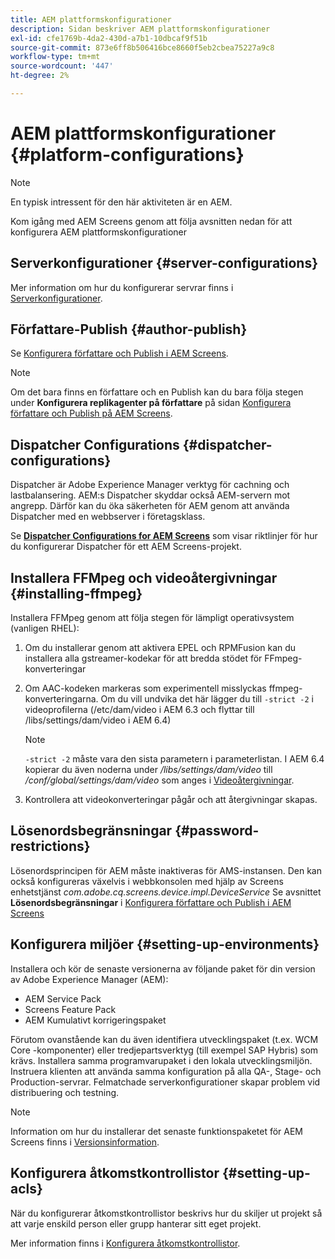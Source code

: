 ```yaml
---
title: AEM plattformskonfigurationer
description: Sidan beskriver AEM plattformskonfigurationer
exl-id: cfe1769b-4da2-430d-a7b1-10dbcaf9f51b
source-git-commit: 873e6ff8b506416bce8660f5eb2cbea75227a9c8
workflow-type: tm+mt
source-wordcount: '447'
ht-degree: 2%

---
```


# AEM plattformskonfigurationer {#platform-configurations}

>[!NOTE]
>
>En typisk intressent för den här aktiviteten är en AEM.

Kom igång med AEM Screens genom att följa avsnitten nedan för att konfigurera AEM plattformskonfigurationer

## Serverkonfigurationer {#server-configurations}

Mer information om hur du konfigurerar servrar finns i [Serverkonfigurationer](https://experienceleague.adobe.com/sv/docs/experience-manager-screens/user-guide/administering/configuring-screens-introduction#ServerConfiguration).

## Författare-Publish {#author-publish}

Se [Konfigurera författare och Publish i AEM Screens](https://experienceleague.adobe.com/sv/docs/experience-manager-screens/user-guide/administering/author-publish/author-and-publish).

>[!NOTE]
>
>Om det bara finns en författare och en Publish kan du bara följa stegen under **Konfigurera replikagenter på författare** på sidan [Konfigurera författare och Publish på AEM Screens](https://experienceleague.adobe.com/sv/docs/experience-manager-screens/user-guide/administering/author-publish/author-and-publish).

## Dispatcher Configurations {#dispatcher-configurations}

Dispatcher är Adobe Experience Manager verktyg för cachning och lastbalansering. AEM:s Dispatcher skyddar också AEM-servern mot angrepp. Därför kan du öka säkerheten för AEM genom att använda Dispatcher med en webbserver i företagsklass.

Se **[Dispatcher Configurations for AEM Screens](https://experienceleague.adobe.com/sv/docs/experience-manager-screens/user-guide/administering/dispatcher-configurations-aem-screens)** som visar riktlinjer för hur du konfigurerar Dispatcher för ett AEM Screens-projekt.

## Installera FFMpeg och videoåtergivningar {#installing-ffmpeg}

Installera FFMpeg genom att följa stegen för lämpligt operativsystem (vanligen RHEL):

1. Om du installerar genom att aktivera EPEL och RPMFusion kan du installera alla gstreamer-kodekar för att bredda stödet för FFmpeg-konverteringar
1. Om AAC-kodeken markeras som experimentell misslyckas ffmpeg-konverteringarna. Om du vill undvika det här lägger du till `-strict -2` i videoprofilerna (/etc/dam/video i AEM 6.3 och flyttar till /libs/settings/dam/video i AEM 6.4)

   >[!NOTE]
   >
   >`-strict -2` måste vara den sista parametern i parameterlistan. I AEM 6.4 kopierar du även noderna under */libs/settings/dam/video* till */conf/global/settings/dam/video* som anges i [Videoåtergivningar](https://experienceleague.adobe.com/sv/docs/experience-manager-screens/user-guide/authoring/product-features/generating-renditions).
1. Kontrollera att videokonverteringar pågår och att återgivningar skapas.

## Lösenordsbegränsningar {#password-restrictions}

Lösenordsprincipen för AEM måste inaktiveras för AMS-instansen. Den kan också konfigureras växelvis i webbkonsolen med hjälp av Screens enhetstjänst *com.adobe.cq.screens.device.impl.DeviceService*
Se avsnittet **Lösenordsbegränsningar** i [Konfigurera författare och Publish i AEM Screens](https://experienceleague.adobe.com/sv/docs/experience-manager-screens/user-guide/administering/author-publish/author-and-publish)

## Konfigurera miljöer {#setting-up-environments}

Installera och kör de senaste versionerna av följande paket för din version av Adobe Experience Manager (AEM):

* AEM Service Pack
* Screens Feature Pack
* AEM Kumulativt korrigeringspaket

Förutom ovanstående kan du även identifiera utvecklingspaket (t.ex. WCM Core
-komponenter) eller tredjepartsverktyg (till exempel SAP Hybris) som krävs.
Installera samma programvarupaket i den lokala utvecklingsmiljön. Instruera klienten att använda samma konfiguration på alla QA-, Stage- och Production-servrar. Felmatchade serverkonfigurationer skapar problem vid distribuering och testning.

>[!NOTE]
>
>Information om hur du installerar det senaste funktionspaketet för AEM Screens finns i [Versionsinformation](https://experienceleague.adobe.com/sv/docs/experience-manager-screens/user-guide/aem-screens-introduction).

## Konfigurera åtkomstkontrollistor {#setting-up-acls}

När du konfigurerar åtkomstkontrollistor beskrivs hur du skiljer ut projekt så att varje enskild person eller grupp hanterar sitt eget projekt.

Mer information finns i [Konfigurera åtkomstkontrollistor](https://experienceleague.adobe.com/sv/docs/experience-manager-screens/user-guide/administering/setting-up-acls).
